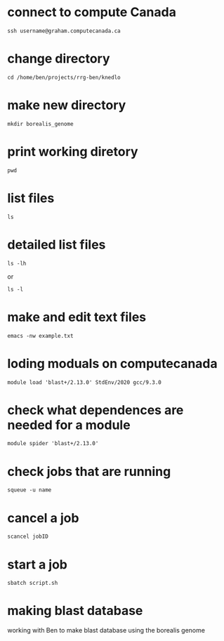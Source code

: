 # connect to compute Canada
```
ssh username@graham.computecanada.ca
```
# change directory
```
cd /home/ben/projects/rrg-ben/knedlo
```
# make new directory
```
mkdir borealis_genome
```

# print working diretory
```
pwd
```

# list files

```
ls
```

# detailed list files
```
ls -lh
```
or 
```
ls -l
```
# make and edit text files
```
emacs -nw example.txt
```

# loding moduals on computecanada
```
module load 'blast+/2.13.0' StdEnv/2020 gcc/9.3.0
```

# check what dependences are needed for a module
```
module spider 'blast+/2.13.0'
```

# check jobs that are running
```
squeue -u name
```
# cancel a job
```
scancel jobID
```
# start a job
```
sbatch script.sh
```
# making blast database
working with Ben to make blast database using the borealis genome

